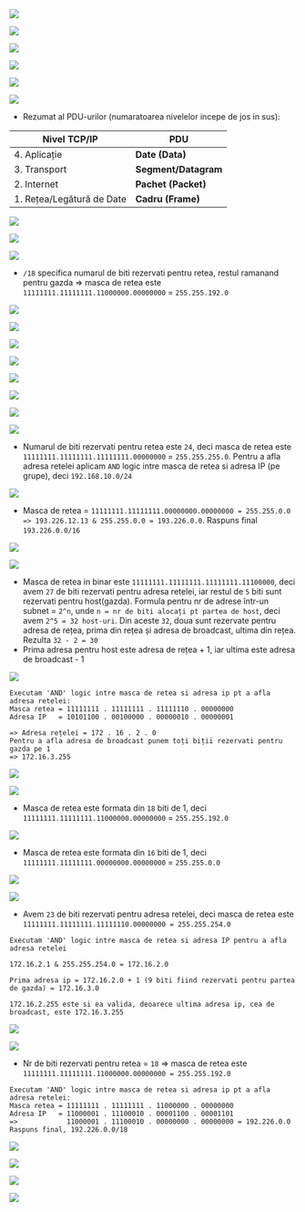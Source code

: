 ![](../Images/Teste/T3Ex1.png)

![](../Images/Teste/T3Ex2.png)

![](../Images/Teste/T3Ex3.png)

![](../Images/Teste/T3Ex4.png)

![](../Images/Teste/T3Ex5.png)

![](../Images/Teste/T3Ex6.png)
-  Rezumat al PDU-urilor (numaratoarea nivelelor incepe de jos in sus):

| **Nivel TCP/IP**       | **PDU**              |
| ---------------------- | -------------------- |
| 4. Aplicație              | **Date (Data)**      |
| 3. Transport              | **Segment/Datagram** |
| 2. Internet               | **Pachet (Packet)**  |
| 1. Rețea/Legătură de Date | **Cadru (Frame)**    |

![](../Images/Teste/T3Ex7.png)

![](../Images/Teste/T3Ex8.png)

![](../Images/Teste/T3Ex10.png)
- ``/18`` specifica numarul de biti rezervati pentru retea, restul ramanand pentru gazda => masca de retea este ``11111111.11111111.11000000.00000000`` = ``255.255.192.0``

![](../Images/Teste/T3Ex11.png)

![](../Images/Teste/T3Ex12.png)

![](../Images/Teste/T3Ex13.png)

![](../Images/Teste/T3Ex14.png)

![](../Images/Teste/T3Ex15.png)

![](../Images/Teste/T3Ex16.png)

![](../Images/Teste/T3Ex17.png)

![](../Images/Teste/T3Ex18.png)
- Numarul de biti rezervati pentru retea este ``24``, deci masca de retea este ``11111111.11111111.11111111.00000000`` = ``255.255.255.0``. Pentru a afla adresa retelei aplicam ``AND`` logic intre masca de retea si adresa IP (pe grupe), deci ``192.168.10.0/24``

![](../Images/Teste/T3Ex19.png)

- Masca de retea = ``11111111.11111111.00000000.00000000 = 255.255.0.0 => 193.226.12.13 & 255.255.0.0 = 193.226.0.0``. Raspuns final ``193.226.0.0/16``

![](../Images/Teste/T3Ex20.png)

![](../Images/Teste/T3Ex21.png)
- Masca de retea in binar este ``11111111.11111111.11111111.11100000``, deci avem ``27`` de biti rezervati pentru adresa retelei, iar restul de ``5`` biti sunt rezervati pentru host(gazda). Formula pentru nr de adrese într-un subnet = ``2^n``, unde ``n = nr de biti alocați pt partea de host``, deci avem ``2^5 = 32 host-uri``. Din aceste ``32``, doua sunt rezervate pentru adresa de rețea, prima din rețea și adresa de broadcast, ultima din rețea.  Rezulta ``32 - 2 = 30``
- Prima adresa pentru host este adresa de rețea + 1, iar ultima este adresa de broadcast - 1

![](../Images/Teste/T3Ex22.png)
```
Executam 'AND' logic intre masca de retea si adresa ip pt a afla adresa retelei:
Masca retea = 11111111 . 11111111 . 11111110 . 00000000 
Adresa IP   = 10101100 . 00100000 . 00000010 . 00000001 

=> Adresa rețelei = 172 . 16 . 2 . 0 
Pentru a afla adresa de broadcast punem toți biții rezervati pentru gazda pe 1
=> 172.16.3.255
```

![](../Images/Teste/T3Ex23.png)

![](../Images/Teste/T3Ex24.png)
- Masca de retea este formata din ``18`` biti de 1, deci ``11111111.11111111.11000000.00000000`` = ``255.255.192.0``

![](../Images/Teste/T3Ex25.png)
- Masca de retea este formata din ``16`` biti de 1, deci ``11111111.11111111.00000000.00000000`` = ``255.255.0.0``

![](../Images/Teste/T3Ex26.png)

![](../Images/Teste/T3Ex27.png)

- Avem ``23`` de biti rezervati pentru adresa retelei, deci masca de retea este ``11111111.11111111.11111110.00000000 = 255.255.254.0``
```
Executam 'AND' logic intre masca de retea si adresa IP pentru a afla adresa retelei

172.16.2.1 & 255.255.254.0 = 172.16.2.0

Prima adresa ip = 172.16.2.0 + 1 (9 biti fiind rezervati pentru partea de gazda) = 172.16.3.0

172.16.2.255 este si ea valida, deoarece ultima adresa ip, cea de broadcast, este 172.16.3.255

```


![](../Images/Teste/T3Ex28.png)

![](../Images/Teste/T3Ex29.png)
- Nr de biti rezervati pentru retea = ``18`` => masca de retea este ``11111111.11111111.11000000.00000000 = 255.255.192.0``
```
Executam 'AND' logic intre masca de retea si adresa ip pt a afla adresa retelei:
Masca retea = 11111111 . 11111111 . 11000000 . 00000000 
Adresa IP   = 11000001 . 11100010 . 00001100 . 00001101 
=>            11000001 . 11100010 . 00000000 . 00000000 = 192.226.0.0
Raspuns final, 192.226.0.0/18
```

![](../Images/Teste/T3Ex33.png)

![](../Images/Teste/T3Ex30.png)

![](../Images/Teste/T3Ex31.png)

![](../Images/Teste/T3Ex32.png)

